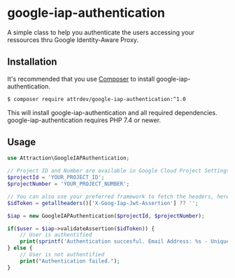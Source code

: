 # google-iap-authentication

A simple class to help you authenticate the users accessing your ressources thru Google Identity-Aware Proxy.

## Installation

It's recommended that you use [Composer](https://getcomposer.org/) to install google-iap-authentication.

```bash
$ composer require attrdev/google-iap-authentication:^1.0
```

This will install google-iap-authentication and all required dependencies. google-iap-authentication requires PHP 7.4 or newer.

## Usage

```php
use Attraction\GoogleIAPAuthentication;

// Project ID and Number are available in Google Cloud Project Settings - https://console.cloud.google.com/iam-admin/settings
$projectId = 'YOUR_PROJECT_ID';
$projectNumber = 'YOUR_PROJECT_NUMBER';

// You can also use your preferred framework to fetch the headers, here we use getallheaders() to make it simple.
$idToken = getallheaders()['X-Goog-Iap-Jwt-Assertion'] ?? '';

$iap = new GoogleIAPAuthentication($projectId, $projectNumber);

if($user = $iap->validateAssertion($idToken)) {
    // User is authentified
    print(sprintf('Authentication succesful. Email Address: %s - Unique ID: %s', $user->emailAddress, $user->id));
} else {
    // User is not authentified
    print("Authentication failed.");
}
```